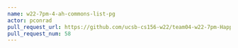 ```yaml
---
name: w22-7pm-4-ah-commons-list-pg
actor: pconrad
pull_request_url: https://github.com/ucsb-cs156-w22/team04-w22-7pm-HappyCows/pull/58
pull_request_num: 58
---
```

